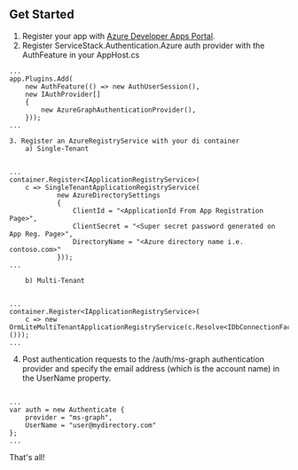 ## Get Started

1. Register your app with [Azure Developer Apps Portal](https://apps.dev.microsoft.com/Landing).
2. Register ServiceStack.Authentication.Azure auth provider with the  AuthFeature in your AppHost.cs
```
...
app.Plugins.Add(
    new AuthFeature(() => new AuthUserSession(), 
    new IAuthProvider[]
    {
        new AzureGraphAuthenticationProvider(), 
    }));
...
```
    3. Register an AzureRegistryService with your di container
        a) Single-Tenant
```

...
container.Register<IApplicationRegistryService>(
    c => SingleTenantApplicationRegistryService(
            new AzureDirectorySettings
            {
                ClientId = "<ApplicationId From App Registration Page>",
                ClientSecret = "<Super secret password generated on App Reg. Page>",
                DirectoryName = "<Azure directory name i.e. contoso.com>"
            }));
...

```
        b) Multi-Tenant
```

...
container.Register<IApplicationRegistryService>(
    c => new OrmLiteMultiTenantApplicationRegistryService(c.Resolve<IDbConnectionFactory>()));
...

```
4. Post authentication requests to the /auth/ms-graph authentication provider and specify the 
email address (which is the account name) in the UserName property.
```

...
var auth = new Authenticate {
    provider = "ms-graph",
    UserName = "user@mydirectory.com"
};
...

```

That's all!